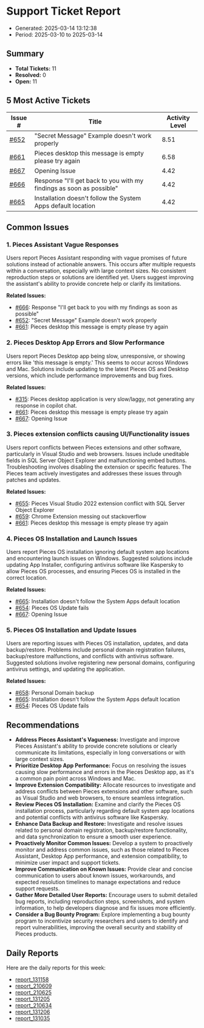 # Support Ticket Report
- Generated: 2025-03-14 13:12:38
- Period: 2025-03-10 to 2025-03-14

## Summary
- **Total Tickets:** 11
- **Resolved:** 0
- **Open:** 11

## 5 Most Active Tickets
| Issue # | Title | Activity Level |
|---------|-------|----------------|
| [#652](https://github.com/pieces-app/support/issues/652) | "Secret Message" Example doesn't work properly | 8.51 |
| [#661](https://github.com/pieces-app/support/issues/661) | Pieces desktop this message is empty please try again | 6.58 |
| [#667](https://github.com/pieces-app/support/issues/667) | Opening Issue | 4.42 |
| [#666](https://github.com/pieces-app/support/issues/666) | Response "I'll get back to you with my findings as soon as possible" | 4.42 |
| [#665](https://github.com/pieces-app/support/issues/665) | Installation doesn't follow the System Apps default location | 4.42 |

## Common Issues
### 1. Pieces Assistant Vague Responses
Users report Pieces Assistant responding with vague promises of future solutions instead of actionable answers. This occurs after multiple requests within a conversation, especially with large context sizes. No consistent reproduction steps or solutions are identified yet. Users suggest improving the assistant's ability to provide concrete help or clarify its limitations.

**Related Issues:**
- [#666](https://github.com/pieces-app/support/issues/666): Response "I'll get back to you with my findings as soon as possible"
- [#652](https://github.com/pieces-app/support/issues/652): "Secret Message" Example doesn't work properly
- [#661](https://github.com/pieces-app/support/issues/661): Pieces desktop this message is empty please try again

### 2. Pieces Desktop App Errors and Slow Performance
Users report Pieces Desktop app being slow, unresponsive, or showing errors like 'this message is empty.' This seems to occur across Windows and Mac. Solutions include updating to the latest Pieces OS and Desktop versions, which include performance improvements and bug fixes.

**Related Issues:**
- [#315](https://github.com/pieces-app/support/issues/315): Pieces desktop application is very slow/laggy, not generating any response in copilot chat.
- [#661](https://github.com/pieces-app/support/issues/661): Pieces desktop this message is empty please try again
- [#667](https://github.com/pieces-app/support/issues/667): Opening Issue

### 3. Pieces extension conflicts causing UI/Functionality issues
Users report conflicts between Pieces extensions and other software, particularly in Visual Studio and web browsers. Issues include uneditable fields in SQL Server Object Explorer and malfunctioning embed buttons. Troubleshooting involves disabling the extension or specific features. The Pieces team actively investigates and addresses these issues through patches and updates.

**Related Issues:**
- [#655](https://github.com/pieces-app/support/issues/655): Pieces Visual Studio 2022 extension conflict with SQL Server Object Explorer
- [#659](https://github.com/pieces-app/support/issues/659): Chrome Extension messing out stackoverflow
- [#661](https://github.com/pieces-app/support/issues/661): Pieces desktop this message is empty please try again

### 4. Pieces OS Installation and Launch Issues
Users report Pieces OS installation ignoring default system app locations and encountering launch issues on Windows. Suggested solutions include updating App Installer, configuring antivirus software like Kaspersky to allow Pieces OS processes, and ensuring Pieces OS is installed in the correct location.

**Related Issues:**
- [#665](https://github.com/pieces-app/support/issues/665): Installation doesn't follow the System Apps default location
- [#654](https://github.com/pieces-app/support/issues/654): Pieces OS Update fails
- [#667](https://github.com/pieces-app/support/issues/667): Opening Issue

### 5. Pieces OS Installation and Update Issues
Users are reporting issues with Pieces OS installation, updates, and data backup/restore. Problems include personal domain registration failures, backup/restore malfunctions, and conflicts with antivirus software. Suggested solutions involve registering new personal domains, configuring antivirus settings, and updating the application.

**Related Issues:**
- [#658](https://github.com/pieces-app/support/issues/658): Personal Domain backup
- [#665](https://github.com/pieces-app/support/issues/665): Installation doesn't follow the System Apps default location
- [#654](https://github.com/pieces-app/support/issues/654): Pieces OS Update fails


## Recommendations
- **Address Pieces Assistant's Vagueness:** Investigate and improve Pieces Assistant's ability to provide concrete solutions or clearly communicate its limitations, especially in long conversations or with large context sizes.
- **Prioritize Desktop App Performance:** Focus on resolving the issues causing slow performance and errors in the Pieces Desktop app, as it's a common pain point across Windows and Mac.
- **Improve Extension Compatibility:** Allocate resources to investigate and address conflicts between Pieces extensions and other software, such as Visual Studio and web browsers, to ensure seamless integration.
- **Review Pieces OS Installation:** Examine and clarify the Pieces OS installation process, particularly regarding default system app locations and potential conflicts with antivirus software like Kaspersky.
- **Enhance Data Backup and Restore:** Investigate and resolve issues related to personal domain registration, backup/restore functionality, and data synchronization to ensure a smooth user experience.
- **Proactively Monitor Common Issues:** Develop a system to proactively monitor and address common issues, such as those related to Pieces Assistant, Desktop App performance, and extension compatibility, to minimize user impact and support tickets.
- **Improve Communication on Known Issues:** Provide clear and concise communication to users about known issues, workarounds, and expected resolution timelines to manage expectations and reduce support requests.
- **Gather More Detailed User Reports:** Encourage users to submit detailed bug reports, including reproduction steps, screenshots, and system information, to help developers diagnose and fix issues more efficiently.
- **Consider a Bug Bounty Program:** Explore implementing a bug bounty program to incentivize security researchers and users to identify and report vulnerabilities, improving the overall security and stability of Pieces products.

## Daily Reports
Here are the daily reports for this week:

- [report_131158](daily/2025-03-11/report_131158.md)
- [report_210609](daily/2025-03-11/report_210609.md)
- [report_210625](daily/2025-03-12/report_210625.md)
- [report_131205](daily/2025-03-12/report_131205.md)
- [report_210634](daily/2025-03-13/report_210634.md)
- [report_131206](daily/2025-03-13/report_131206.md)
- [report_131035](daily/2025-03-14/report_131035.md)
